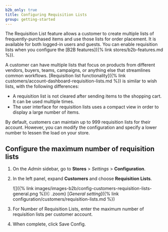 ```yaml
---
b2b_only: true
title: Configuring Requisition Lists
group: getting-started
---
```


The Requisition List feature allows a customer to create multiple lists of frequently-purchased items and use those lists for order placement. It is available for both logged-in users and guests. You can enable requisition lists when you configure the [B2B features]({% link stores/b2b-features.md %}).

A customer can have multiple lists that focus on products from different vendors, buyers, teams, campaigns, or anything else that streamlines common workflows. [Requisition list functionality]({% link customers/account-dashboard-requisition-lists.md %}) is similar to wish lists, with the following differences:

- A requisition list is not cleared after sending items to the shopping cart. It can be used multiple times.
- The user interface for requisition lists uses a compact view in order to display a large number of items.

By default, customers can maintain up to 999 requisition lists for their account. However, you can modify the configuration and specify a lower number to lessen the load on your store.

## Configure the maximum number of requisition lists

1. On the _Admin_ sidebar, go to **Stores** > _Settings_ > **Configuration**.

1. In the left panel, expand **Customers** and choose **Requisition Lists**.

   ![]({% link images/images-b2b/config-customers-requisition-lists-general.png %}){: .zoom}
   [_General setting_]({% link configuration/customers/requisition-lists.md %})

1. For Number of Requisition Lists, enter the maximum number of requisition lists per customer account.

1. When complete, click <span class="btn">Save Config</span>.